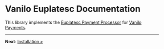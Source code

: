 # Vanilo Euplatesc Documentation

This library implements the [Euplatesc Payment Processor](https://www.euplatesc.ro/) for
[Vanilo Payments](https://vanilo.io/docs/2.x/payments).

---

**Next**: [Installation &raquo;](installation.md)
